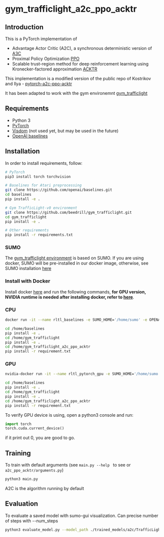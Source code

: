 # gym_trafficlight_a2c_ppo_acktr

## Introduction

This is a PyTorch implementation of
* Advantage Actor Critic (A2C), a synchronous deterministic version of [A3C](https://arxiv.org/pdf/1602.01783v1.pdf)
* Proximal Policy Optimization [PPO](https://arxiv.org/pdf/1707.06347.pdf)
* Scalable trust-region method for deep reinforcement learning using Kronecker-factored approximation [ACKTR](https://arxiv.org/abs/1708.05144)


This implementation is a modified version of the public repo of Kostrikov and Ilya - [pytorch-a2c-ppo-acktr](https://github.com/ikostrikov/pytorch-a2c-ppo-acktr)

It has been adapted to work with the gym environemnt [gym_trafficlight](https://github.com/beedrill/gym_trafficlight)

## Requirements

* Python 3
* [PyTorch](http://pytorch.org/)
* [Visdom](https://github.com/facebookresearch/visdom) (not used yet, but may be used in the future)
* [OpenAI baselines](https://github.com/openai/baselines)

## Installation

In order to install requirements, follow:

```bash
# PyTorch
pip3 install torch torchvision

# Baselines for Atari preprocessing
git clone https://github.com/openai/baselines.git
cd baselines
pip install -e .

# Gym TrafficLight-v0 environment
git clone https://github.com/beedrill/gym_trafficlight.git
cd gym_trafficlight
pip install -e .

# Other requirements
pip install -r requirements.txt
```
### SUMO
The [gym_trafficlight environment](https://github.com/beedrill/gym_trafficlight) is based on SUMO. If you are using docker, SUMO will be pre-installed in our docker image, otherwise, see SUMO installation [here](http://sumo.dlr.de/wiki/Installing)

### Install with Docker

Install docker [here](https://www.docker.com/) and run the following commands, __for GPU version, NVIDIA runtime is needed after installing docker, refer to [here](https://github.com/NVIDIA/nvidia-docker)__.


### CPU
```bash
docker run -it --name rltl_baselines -e SUMO_HOME='/home/sumo' -e OPENAI_LOGDIR='/home/training_logs' -e OPENAI_LOG_FORMAT='stdout,csv,tensorboard' -v /path/to/package/gym_trafficlight:/home/gym_trafficlight -v /path/to/package/baselines:/home/baselines -v /path/to/package/gym_trafficlight_a2c_ppo_acktr:/home/gym_trafficlight_a2c_ppo_acktr  beedrill/rltl-docker:cpu-py3 /bin/bash

cd /home/baselines
pip install -e .
cd /home/gym_trafficlight
pip install -e .
cd /home/gym_trafficlight_a2c_ppo_acktr
pip install -r requirement.txt

```
### GPU

```bash
nvidia-docker run -it --name rltl_pytorch_gpu -e SUMO_HOME='/home/sumo'   -v /path/to/package/gym_trafficlight:/home/gym_trafficlight  -v /path/to/package/gym_trafficlight_a2c_ppo_acktr:/home/a2c -v /path/to/package/baselines:/home/baselines  beedrill/rltl-docker:gpu-py3-pytorch /bin/bash

cd /home/baselines
pip install -e .
cd /home/gym_trafficlight
pip install -e .
cd /home/gym_trafficlight_a2c_ppo_acktr
pip install -r requirement.txt
```

To verify GPU device is using, open a python3 console and run:
```python
import torch
torch.cuda.current_device()
```
if it print out 0, you are good to go.
## Training

To train with default arguments (see `main.py --help ` to see or `a2c_ppo_acktr/arguments.py`)

```bash
python3 main.py
```
A2C is the algorithm running by default

## Evaluation

To evaluate a saved model with sumo-gui visualization. Can precise number of steps with --num_steps

```bash
python3 evaluate_model.py --model_path ./trained_models/a2c/TrafficLight-v0-best.pt
```
